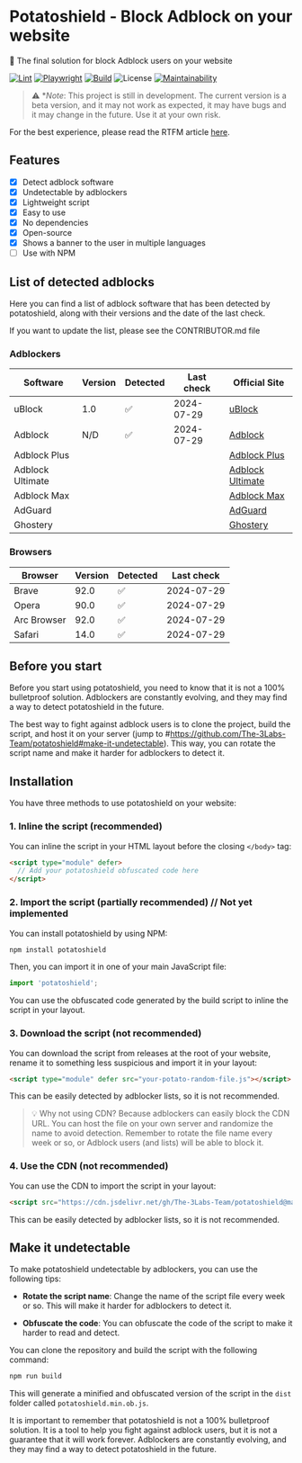 # Potatoshield - Block Adblock on your website
🥔 The final solution for block Adblock users on your website

[![Lint](https://github.com/The-3Labs-Team/potatoshield/actions/workflows/lint.yml/badge.svg)](https://github.com/The-3Labs-Team/potatoshield/actions/workflows/lint.yml)
[![Playwright](https://github.com/The-3Labs-Team/potatoshield/actions/workflows/playwright.yml/badge.svg)](https://github.com/The-3Labs-Team/potatoshield/actions/workflows/playwright.yml)
[![Build](https://github.com/The-3Labs-Team/potatoshield/actions/workflows/build.yml/badge.svg)](https://github.com/The-3Labs-Team/potatoshield/actions/workflows/build.yml)
![License](https://img.shields.io/github/license/the-3labs-team/potatoshield)
[![Maintainability](https://api.codeclimate.com/v1/badges/a7b3762f32a20d9e8777/maintainability)](https://codeclimate.com/github/The-3Labs-Team/potatoshield/maintainability)
<!--![jsDelivr hits (GitHub)](https://img.shields.io/jsdelivr/gh/hy/The-3Labs-Team/potatoshield?label=downloads)-->

> ⚠️ **Note*: This project is still in development. The current version is a beta version, and it may not work as expected, it may have bugs and it may change in the future. Use it at your own risk.

For the best experience, please read the RTFM article [here](...).

## Features
- [x] Detect adblock software
- [x] Undetectable by adblockers
- [x] Lightweight script
- [x] Easy to use
- [x] No dependencies
- [x] Open-source
- [x] Shows a banner to the user in multiple languages
- [ ] Use with NPM

## List of detected adblocks

Here you can find a list of adblock software that has been detected by potatoshield, along with their versions and the date of the last check.

If you want to update the list, please see the CONTRIBUTOR.md file

### Adblockers

| Software         | Version | Detected | Last check | Official Site                |
|------------------|---------|----------|------------|------------------------------|
| uBlock           | 1.0     | ✅        | 2024-07-29 | [uBlock](https://ublock.org) |
| Adblock          | N/D     | ✅        | 2024-07-29 | [Adblock](https://getadblock.com) |
| Adblock Plus     |         |          |            | [Adblock Plus](https://adblockplus.org) |
| Adblock Ultimate |         |          |            | [Adblock Ultimate](https://adblockultimate.net) |
| Adblock Max      |         |          |            | [Adblock Max](https://adblockmax.com) |
| AdGuard          |         |          |            | [AdGuard](https://adguard.com) |
| Ghostery         |         |          |            | [Ghostery](https://ghostery.com) |
### Browsers

| Browser | Version | Detected | Last check         |
|---------|----------|----------|--------------------|
| Brave  | 92.0    | ✅       | 2024-07-29         |
| Opera | 90.0    | ✅       | 2024-07-29         |
| Arc Browser    | 92.0    | ✅       | 2024-07-29         |
| Safari  | 14.0    | ✅       | 2024-07-29         |


## Before you start

Before you start using potatoshield, you need to know that it is not a 100% bulletproof solution. Adblockers are constantly evolving, and they may find a way to detect potatoshield in the future.

The best way to fight against adblock users is to clone the project, build the script, and host it on your server (jump to #https://github.com/The-3Labs-Team/potatoshield#make-it-undetectable). This way, you can rotate the script name and make it harder for adblockers to detect it.

## Installation

You have three methods to use potatoshield on your website:

### 1. Inline the script (recommended)

You can inline the script in your HTML layout before the closing `</body>` tag:

```html
<script type="module" defer>
  // Add your potatoshield obfuscated code here
</script>
```

### 2. Import the script (partially recommended) // Not yet implemented

You can install potatoshield by using NPM:

```bash
npm install potatoshield
```

Then, you can import it in one of your main JavaScript file:

```javascript
import 'potatoshield';
```

You can use the obfuscated code generated by the build script to inline the script in your layout.

### 3. Download the script (not recommended)

You can download the script from releases at the root of your website, rename it to something less suspicious and import it in your layout:

```html
<script type="module" defer src="your-potato-random-file.js"></script>
```

This can be easily detected by adblocker lists, so it is not recommended.

> 💡 Why not using CDN? Because adblockers can easily block the CDN URL. You can host the file on your own server and randomize the name to avoid detection. Remember to rotate the file name every week or so, or Adblock users (and lists) will be able to block it.

### 4. Use the CDN (not recommended)

You can use the CDN to import the script in your layout:

```html
<script src="https://cdn.jsdelivr.net/gh/The-3Labs-Team/potatoshield@main/dist/potatoshield.min.ob.js"></script>
```

This can be easily detected by adblocker lists, so it is not recommended.

## Make it undetectable

To make potatoshield undetectable by adblockers, you can use the following tips:

- **Rotate the script name**: Change the name of the script file every week or so. This will make it harder for adblockers to detect it.

- **Obfuscate the code**: You can obfuscate the code of the script to make it harder to read and detect.

You can clone the repository and build the script with the following command:

```bash
npm run build
```

This will generate a minified and obfuscated version of the script in the `dist` folder called `potatoshield.min.ob.js`.

It is important to remember that potatoshield is not a 100% bulletproof solution. It is a tool to help you fight against adblock users, but it is not a guarantee that it will work forever. Adblockers are constantly evolving, and they may find a way to detect potatoshield in the future.


